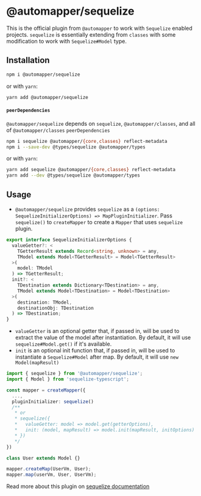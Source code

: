 # @automapper/sequelize

This is the official plugin from `@automapper` to work with `Sequelize` enabled projects. `sequelize` is essentially extending from `classes` with some modification to work with `Sequelize#Model` type.

## Installation

```sh
npm i @automapper/sequelize
```

or with `yarn`:

```sh
yarn add @automapper/sequelize
```

#### `peerDependencies`

`@automapper/sequelize` depends on `sequelize`, `@automapper/classes`, and all of `@automapper/classes` `peerDependencies`

```sh
npm i sequelize @automapper/{core,classes} reflect-metadata
npm i --save-dev @types/sequelize @automapper/types
```

or with `yarn`:

```sh
yarn add sequelize @automapper/{core,classes} reflect-metadata
yarn add --dev @types/sequelize @automapper/types
```

## Usage

- `@automapper/sequelize` provides `sequelize` as a `(options: SequelizeInitializerOptions) => MapPluginInitializer`. Pass `sequelize()` to `createMapper` to create
  a `Mapper` that uses `sequelize` plugin.

```ts
export interface SequelizeInitializerOptions {
  valueGetter?: <
    TGetterResult extends Record<string, unknown> = any,
    TModel extends Model<TGetterResult> = Model<TGetterResult>
  >(
    model: TModel
  ) => TGetterResult;
  init?: <
    TDestination extends Dictionary<TDestination> = any,
    TModel extends Model<TDestination> = Model<TDestination>
  >(
    destination: TModel,
    destinationObj: TDestination
  ) => TDestination;
}
```

- `valueGetter` is an optional getter that, if passed in, will be used to extract the value of the model after instantiation. By default, it will use `sequelize#Model.get()` if it's available.
- `init` is an optional init function that, if passed in, will be used to instantiate a `Sequelize#Model` after map. By default, it will use `new Model(mapResult)`

```ts
import { sequelize } from '@automapper/sequelize';
import { Model } from 'sequelize-typescript';

const mapper = createMapper({
  ...,
  pluginInitializer: sequelize()
  /**
   * or
   * sequelize({
   *   valueGetter: model => model.get(getterOptions),
   *   init: (model, mapResult) => model.init(mapResult, initOptions)
   * })
   */
})

class User extends Model {}

mapper.createMap(UserVm, User);
mapper.map(userVm, User, UserVm);
```

Read more about this plugin on [sequelize documentation](https://automapperts.netlify.app/docs/plugins-system/introduce-to-sequelize)
